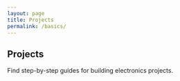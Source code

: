 ```yaml
---
layout: page
title: Projects
permalink: /basics/
---
```


## Projects

Find step-by-step guides for building electronics projects.

